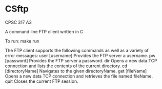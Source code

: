 # CSftp
CPSC 317 A3

A command line FTP client written in C

To run: make run

The FTP client supports the following commands as well as a variety of error messages:
user [username] Provides the FTP server a username.
pw [password] Provides the FTP server a password.
dir Opens a new data TCP connection and lists the contents of the current directory.
cd [directoryName] Navigates to the given directoryName.
get [fileName] Opens a new data TCP connection and retrieves the file named fileName.
quit Closes the current FTP session.
